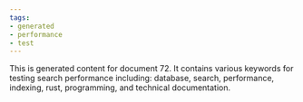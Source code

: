 ```yaml
---
tags:
- generated
- performance
- test
---
```

This is generated content for document 72. It contains various keywords for testing search performance including: database, search, performance, indexing, rust, programming, and technical documentation.